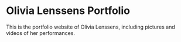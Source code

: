 # Olivia Lenssens Portfolio

This is the portfolio website of Olivia Lenssens, including pictures and videos of her performances.
